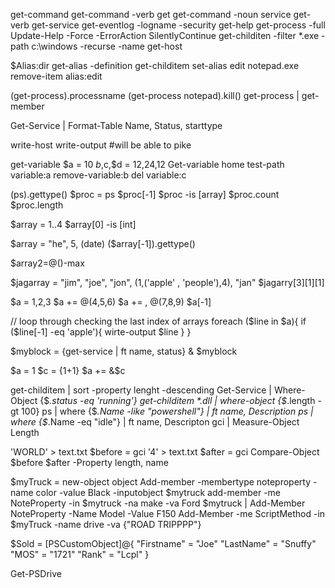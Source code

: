 get-command
get-command -verb get
get-command -noun service
get-verb
get-service
get-eventlog -logname -security
get-help get-process -full
Update-Help -Force -ErrorAction SilentlyContinue
get-childiten -filter *.exe -path c:\windows -recurse -name 
get-host

$Alias:dir
get-alias -definition get-childitem
set-alias edit notepad.exe
remove-item alias:edit

(get-process).processname
(get-process notepad).kill()
get-process | get-member

Get-Service | Format-Table Name, Status, starttype

write-host
write-output  #will be able to pike 

get-variable  $a = 10   $b,$c,$d = 12,24,12 
Get-variable home 
test-path variable:a
remove-variable:b
del variable:c

(ps).gettype()
$proc = ps
$proc[-1]
$proc -is [array]
$proc.count
$proc.length

$array = 1..4
$array[0] -is [int] 

$array = "he", 5, (date)
($array[-1]).gettype()

$array2=@()-max

$jagarray = "jim", "joe", "jon", (1,('apple' , 'people'),4), "jan"
$jagarry[3][1][1]

$a = 1,2,3
$a += @(4,5,6)
$a += , @(7,8,9)
$a[-1] 

// loop through checking the last index of arrays
foreach ($line in $a){
  if ($line[-1] -eq 'apple'){
    wirte-output $line
  }
}

$myblock = {get-service | ft name, status}
& $myblock

$a = 1
$c = {1+1}
$a += &$c

get-childitem | sort  -property lenght -descending
Get-Service | Where-Object {$_.status -eq 'running'}
get-childitem *.dll | where-object {$_.length -gt 100}
ps | where {$_.Name -like "*powershell*"} | ft name, Description
ps | where {$_.Name -eq "idle"} | ft name, Descripton
gci | Measure-Object Length

'WORLD' > text.txt 
$before = gci
'4' > text.txt
$after = gci
Compare-Object $before $after -Property length, name

$myTruck = new-object object
Add-member -membertype noteproperty -name color -value Black -inputobject $mytruck
add-member -me NoteProperty -in $mytruck -na make -va Ford
$mytruck | Add-Member NoteProperty -Name Model -Value F150
Add-Member -me ScriptMethod -in $myTruck -name drive -va {"ROAD TRIPPPP"}

$Sold = [PSCustomObject]@{
"Firstname" = "Joe"
"LastName" = "Snuffy"
"MOS" = "1721"
"Rank" = "Lcpl"
}

Get-PSDrive
